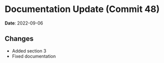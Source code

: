 # Documentation Update (Commit 48)
            
**Date**: 2022-09-06
            
## Changes
- Added section 3
- Fixed documentation
